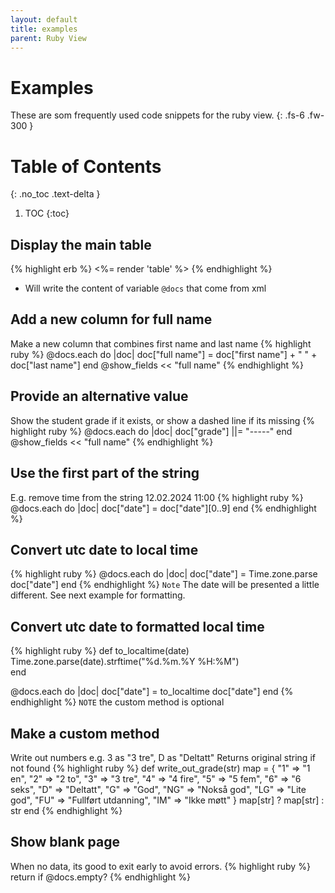 ```yaml
---
layout: default
title: examples
parent: Ruby View
---
```


# Examples
These are som frequently used code snippets for the ruby view.
{: .fs-6 .fw-300 }

# Table of Contents
{: .no_toc .text-delta }

1. TOC
{:toc}

## Display the main table
{% highlight erb %}
<%= render 'table' %>
{% endhighlight %}
- Will write the content of variable `@docs` that come from xml

## Add a new column for full name
Make a new column that combines first name and last name
{% highlight ruby %}
  @docs.each do |doc|
    doc["full name"] = doc["first name"] + " " + doc["last name"]
  end
  @show_fields << "full name"
{% endhighlight %}

## Provide an alternative value
Show the student grade if it exists, or show a dashed line if its missing
{% highlight ruby %}
  @docs.each do |doc|
    doc["grade"] ||= "-----"
  end
  @show_fields << "full name"
{% endhighlight %}

## Use the first part of the string
E.g. remove time from the string 12.02.2024 11:00
{% highlight ruby %}
  @docs.each do |doc|
    doc["date"] = doc["date"][0..9]
  end
{% endhighlight %}

## Convert utc date to local time
{% highlight ruby %}
  @docs.each do |doc|
    doc["date"] = Time.zone.parse doc["date"]
  end
{% endhighlight %}
`Note` The date will be presented a little different. See next example for formatting.

## Convert utc date to formatted local time
{% highlight ruby %}
  def to_localtime(date)
    Time.zone.parse(date).strftime("%d.%m.%Y %H:%M")    
  end

  @docs.each do |doc|
    doc["date"] = to_localtime doc["date"]
  end
{% endhighlight %}
`NOTE` the custom method is optional

## Make a custom method
Write out numbers e.g. 3 as "3 tre", D as "Deltatt"
Returns original string if not found
{% highlight ruby %}
  def write_out_grade(str)
    map = {
      "1" => "1 en", 
      "2" => "2 to",
      "3" => "3 tre", 
      "4" => "4 fire",
      "5" => "5 fem", 
      "6" => "6 seks", 
      "D" => "Deltatt", 
      "G" => "God", 
      "NG" => "Nokså god", 
      "LG" => "Lite god", 
      "FU" => "Fullført utdanning",
      "IM" => "Ikke møtt" }
    map[str] ? map[str] : str 
  end
{% endhighlight %}

## Show blank page
When no data, its good to exit early to avoid errors.
{% highlight ruby %}
  return if @docs.empty?
{% endhighlight %}

